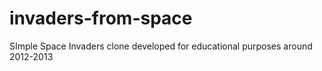 # invaders-from-space
SImple Space Invaders clone developed for educational purposes around 2012-2013
